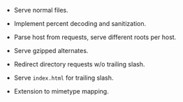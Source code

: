 - Serve normal files.

- Implement percent decoding and sanitization.

- Parse host from requests, serve different roots per host.

- Serve gzipped alternates.

- Redirect directory requests w/o trailing slash.

- Serve `index.html` for trailing slash.

- Extension to mimetype mapping.


